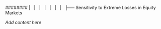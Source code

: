 ######## |   |   |   |   |   |   |   ├── Sensitivity to Extreme Losses in Equity Markets

*Add content here*